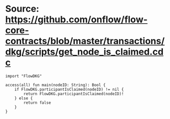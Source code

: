 # Source: https://github.com/onflow/flow-core-contracts/blob/master/transactions/dkg/scripts/get_node_is_claimed.cdc

```
import "FlowDKG"

access(all) fun main(nodeID: String): Bool {
    if FlowDKG.participantIsClaimed(nodeID) != nil {
        return FlowDKG.participantIsClaimed(nodeID)!
    } else {
        return false
    }
}
```